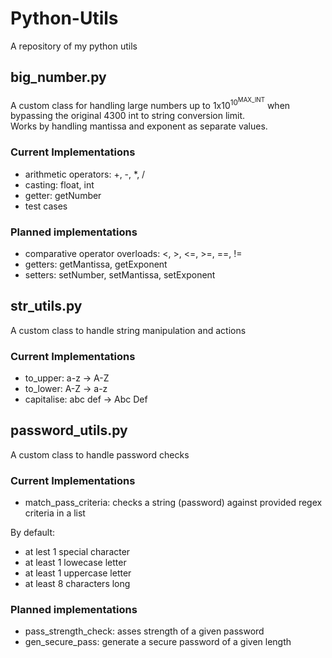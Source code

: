 # Python-Utils
A repository of my python utils

## big_number.py
A custom class for handling large numbers up to 1x10<sup>10<sup>MAX_INT</sup></sup> when bypassing the original 4300 int to string conversion limit.<br>
Works by handling mantissa and exponent as separate values.
### Current Implementations
- arithmetic operators: +, -, *, /
- casting: float, int
- getter: getNumber
- test cases
### Planned implementations
- comparative operator overloads: <, >, <=, >=, ==, !=
- getters: getMantissa, getExponent
- setters: setNumber, setMantissa, setExponent

## str_utils.py
A custom class to handle string manipulation and actions
### Current Implementations
- to_upper: a-z -> A-Z
- to_lower: A-Z -> a-z
- capitalise: abc def -> Abc Def

## password_utils.py
A custom class to handle password checks
### Current Implementations
- match_pass_criteria: checks a string (password) against provided regex criteria in a list

By default:
- at lest 1 special character
- at least 1 lowecase letter
- at least 1 uppercase letter
- at least 8 characters long
### Planned implementations
- pass_strength_check: asses strength of a given password
- gen_secure_pass: generate a secure password of a given length
